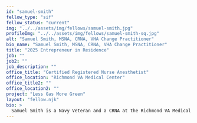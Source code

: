 ```yaml
---
id: "samuel-smith"
fellow_type: "sif"
fellow_status: "current"
img: "../../assets/img/fellows/samuel-smith.jpg"
profileImg: "../../assets/img/fellows/samuel-smith-sq.jpg"
alt: "Samuel Smith, MSNA, CRNA, VHA Change Practitioner"
bio_name: "Samuel Smith, MSNA, CRNA, VHA Change Practitioner"
title: "2025 Entrepreneur in Residence"
job: ""
job2: ""
job_description: ""
office_title: "Certified Registered Nurse Anesthetist"
office_location: "Richmond VA Medical Center"
office_title2: ""
office_location2: ""
project: "Less Gas More Green"
layout: "fellow.njk"
bio: >
  Samuel Smith is a Navy Veteran and a CRNA at the Richmond VA Medical Center. Sam has been an anesthesia provider for almost 20 years. Sam oversaw the Liver Transplant Anesthesia Team at Virginia Commonwealth University for 13 years. Sam has been heavily involved in committees, leadership positions, and presentations to the Richmond VA's Anesthesia Department and other departments system wide. Sam considers himself a work in progress, always striving to improve and do better. He is constantly seeking ways to innovate and move his department forward. He is a member and participant in the National Center for Patient Safety's collaborative effort with National Anesthesia Program to bring awareness to safety events nationwide through quarterly presentations to anesthesia leadership nationwide. Colleagues might describe him as kind, thoughtful, a novel thinker, and a capable self-starter. Smith recently completed a Seed Investee year in FY23 and Spread Investee Project in FY24 for iNET, where he honed his innovation skills and promoted his thought-leader abilities promoting his innovative approach to lowering greenhouse gas formation from anesthesia gases. This project led Smith to receive his Lean Yellow Belt and Change Management Practitioner certification.
---
```

